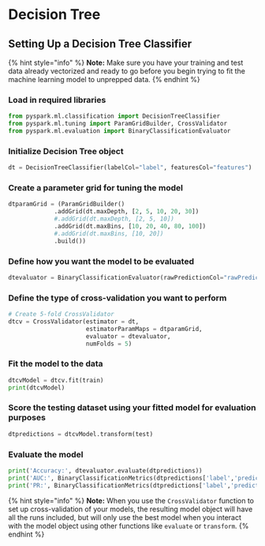 # Decision Tree

## Setting Up a Decision Tree Classifier

{% hint style="info" %}
**Note:** Make sure you have your training and test data already vectorized and ready to go before you begin trying to fit the machine learning model to unprepped data.
{% endhint %}

### Load in required libraries

```python
from pyspark.ml.classification import DecisionTreeClassifier
from pyspark.ml.tuning import ParamGridBuilder, CrossValidator
from pyspark.ml.evaluation import BinaryClassificationEvaluator
```

### Initialize Decision Tree object

```python
dt = DecisionTreeClassifier(labelCol="label", featuresCol="features")
```

### Create a parameter grid for tuning the model

```python
dtparamGrid = (ParamGridBuilder()
             .addGrid(dt.maxDepth, [2, 5, 10, 20, 30])
             #.addGrid(dt.maxDepth, [2, 5, 10])
             .addGrid(dt.maxBins, [10, 20, 40, 80, 100])
             #.addGrid(dt.maxBins, [10, 20])
             .build())
```

### Define how you want the model to be evaluated

```python
dtevaluator = BinaryClassificationEvaluator(rawPredictionCol="rawPrediction")
```

### Define the type of cross-validation you want to perform

```python
# Create 5-fold CrossValidator
dtcv = CrossValidator(estimator = dt,
                      estimatorParamMaps = dtparamGrid,
                      evaluator = dtevaluator,
                      numFolds = 5)
```

### Fit the model to the data

```python
dtcvModel = dtcv.fit(train)
print(dtcvModel)
```

### Score the testing dataset using your fitted model for evaluation purposes

```python
dtpredictions = dtcvModel.transform(test)
```

### Evaluate the model

```python
print('Accuracy:', dtevaluator.evaluate(dtpredictions))
print('AUC:', BinaryClassificationMetrics(dtpredictions['label','prediction'].rdd).areaUnderROC)
print('PR:', BinaryClassificationMetrics(dtpredictions['label','prediction'].rdd).areaUnderPR)
```

{% hint style="info" %}
**Note:** When you use the `CrossValidator` function to set up cross-validation of your models, the resulting model object will have all the runs included, but will only use the best model when you interact with the model object using other functions like `evaluate` or `transform`.
{% endhint %}

